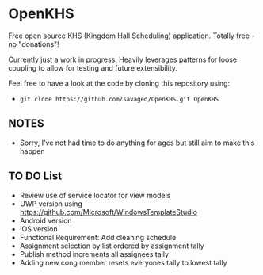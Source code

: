 # OpenKHS #
Free open source KHS (Kingdom Hall Scheduling) application. Totally free - no "donations"!

Currently just a work in progress. Heavily leverages patterns for loose coupling to allow for testing and future extensibility.

Feel free to have a look at the code by cloning this repository using:

* `git clone https://github.com/savaged/OpenKHS.git OpenKHS`

## NOTES ##
* Sorry, I've not had time to do anything for ages but still aim to make this happen

## TO DO List ##
* Review use of service locator for view models
* UWP version using https://github.com/Microsoft/WindowsTemplateStudio
* Android version
* iOS version
* Functional Requirement: Add cleaning schedule
* Assignment selection by list ordered by assignment tally
* Publish method increments all assignees tally
* Adding new cong member resets everyones tally to lowest tally
